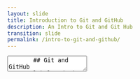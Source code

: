 ```yaml
---
layout: slide
title: Introduction to Git and GitHub
description: An Intro to Git and Git Hub
transition: slide
permalink: /intro-to-git-and-github/
---
```

<section data-markdown>
    <textarea data-template>
       ## Git and GitHub
##### Global Code | 2024
![Git and Github](../assets/img/git-910x380.png)

Note:
This is a great piece to do early on because it means you don't have to handwave git into the early teaching sessions, and you can introduce some professional guidance ("use github!") very early in the programme.

There's a mixture of discussion, technical explanation (which can maybe be a bit dry?), and walkthrough which you must do with the class - creating a github account, create a "hello world" project, clone the repo, write some code locally, commit it locally, then push to the github remote. Then browse to github and - hey presto! - your code is right there.

Make sure everyone in the class is keeping up with all the steps. If possible, write them down and keep them at the front of the class as a cheat-sheet for the rest of the programme. Impress upon the class how important it is to use github for *each* project they work on, even small stuff. They need to commit very regularly.

Doubly impress that git is a workshop, not a trophy case. It is there for work in-progress, including things that you don't fully understand or may not be able to fix. Show them your own github repo - you're a pro, after all - show them microsoft's, maybe ask them to go find the code for a project they know.

Show how you can use a github project's wiki, issues pages etc. Consider using the metaphor of video game savepoints.

That's where we leave this topic - branching and merge conflicts will maybe come up later in the programme and you can have an ad-hoc discussion about merges, fast-forwards etc.


---
## How do we share code?
![think](../assets/img/thinking-512.png)

Note:
Let's try and lead a progressive discussion about the problem that a distributed VCS solves:
* What if I make a change and it breaks my code?
  * Ctrl-z
* What if I want to go wayyy back to how things were yesterday?
  * erm...
* How can I share a codebase between two people?
  * a network drive allows sharing, but no resource locking
* So maybe the filesystem isn't the right place for code
  * but it's intuitive, and a good way to lay out code.

---
## We use "git"
* Distributed Version Control
* Built for the linux kernel project
* ...by the linux kernel owner!
   * 19.5 MILLION lines of code
   * ~14000 contributors

---
## We use "git"
* it's local
  * works with no internet connection!
* *everyone* uses it
  * microsoft, google, US government

---
## Let's install it!
![install](../assets/img/git-910x380.png)

  $ sudo apt install git
Note:
see who remembers what apt is - the debian package manager

---
## We also use GitHub!
* Allows us to keep our code remotely
* https://www.github.com
  * create an account

 ---
 
## Using Git 
run `git` to show some of the commands. 
Configure your git terminal with your github credentials
```sh
  $ git config --global user.name "John Doe"
  $ git config --global user.email johndoe@example.com
  $ git config --list 
```
---
## Git basics
* Working directory
* Staging area
* .git directory
* What are commits

note:
Draw from https://git-scm.com/book/en/v2/Getting-Started-Git-Basics when you're drawing this out on the board
identify the 'clone', 'add', and 'commit' operations

---
## Let's do it!
![Hack](../assets/img/hack-600.png)
note:
write a simple 'hello world' in Python, have the class work along with you
print "Hello, World!"
git init; git add .; git commit -m "init"
then build it into a function by adding the main sentinel:
def main():
    print "Hello, World!"

if __name__ == "__main__":
    main()
git add .; git commit -m "refactor executed code into a function"


---
## Single-user workflow
* Create a new project directory and intialize git
```sh
  $ git init
```
* write a simple 'hello world' in Python
* Now lets add our new change to git 

```sh
  $ git add .
  $ git commit -m "added hello world function"
```

Note:
Great, I've got a local repo. Now I can get change history, remember what I was doing & when, even move back to an earlier version (ask the class to find out how!)
But... what if my computer breaks?

---
## History
* `git log -p`
* `git log --since=2.weeks`

---
## git remotes
* We've been dealing with changes on a *local repo*
* A *remote repo* allows us to:
  * easily share code
  * collaborate on larger projects
  * work on different machines
  * recover from disk failures

Note:
Here it's a good time to draw out what a git remote is and how we can use them to collaborate
their local <--> their github remote <--> my github clone <--> my local
            push                 pull request             pull

---
## git remotes
* A remote repository has
  * A shortname (e.g. "origin")
  * A URL to the location of the repository

---
## Using GitHub
 * create a new repository
    * "HelloWorld"
```sh
  git remote add origin https://github.com/<username>/HelloWorld
  git branch -M main
  git push -u origin main
```
---

## Using github
![go!](../assets/img/github-256.png)

Note: explore fun repos:
https://github.com/chrislgarry/Apollo-11/tree/master/Comanche055
https://github.com/google

---
## Contrbute with github
If we want to make a change to _someone else's_ project
* take a copy of the whole project
* make changes to my version
* then *ask* them if they want the change

---
## Collaborate with github
If we're working in a team
* Have a `dev` repo
* Everyone works in their own repo
* Changes go into production from `dev`

+++
## Forking, issues and pull reqauest with github 

<!-- ## Forking with github
Try it!
* Fork `glblcd/ClassBook2018`
* Each site will have a sub-directory
* Add your github userid to a new line in `<org>/classlist`
* Upload your photo to `<org>/<username>.jpg` (keep resolution / size low)
* Fork iotinafrica/2018
* Add your github userid to `classlist`
* Create a "pull request" for me to merge your change -->

<!-- ---
## We also use Github!
* It's a remote!
```sh
$ git remote add origin https://github.com/iotinafrica/material.git
[git add, commit...]
$ git remote -v
```
Note:
Works even without collaboration. Or you can grant someone perms to push to your repo. Or use the pull-request model -->

<!-- * add a docstring to our `main()` method
* push to origin -->
      </textarea>
</section>
